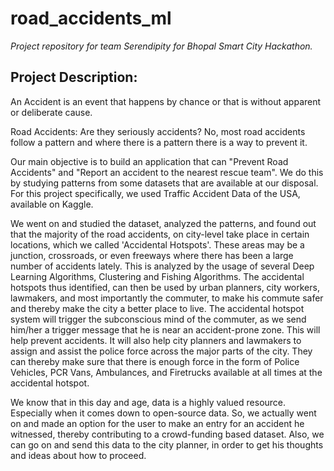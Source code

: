 # road_accidents_ml
*Project repository for team Serendipity for Bhopal Smart City Hackathon.*


## Project Description:

An Accident is an event that happens by chance or that is without apparent or deliberate cause.

Road Accidents: Are they seriously accidents? No, most road accidents follow a pattern and where there is a pattern there is a way to prevent it.

Our main objective is to build an application that can "Prevent Road Accidents" and "Report an accident to the nearest rescue team". We do this by studying patterns from some datasets that are available at our disposal. For this project specifically, we used Traffic Accident Data of the USA, available on Kaggle.

We went on and studied the dataset, analyzed the patterns, and found out that the majority of the road accidents, on city-level take place in certain locations, which we called 'Accidental Hotspots'. These areas may be a junction, crossroads, or even freeways where there has been a large number of accidents lately. This is analyzed by the usage of several Deep Learning Algorithms, Clustering and Fishing Algorithms. The accidental hotspots thus identified, can then be used by urban planners, city workers, lawmakers, and most importantly the commuter, to make his commute safer and thereby make the city a better place to live. The accidental hotspot system will trigger the subconscious mind of the commuter, as we send him/her a trigger message that he is near an accident-prone zone. This will help prevent accidents. It will also help city planners and lawmakers to assign and assist the police force across the major parts of the city. They can thereby make sure that there is enough force in the form of Police Vehicles, PCR Vans, Ambulances, and Firetrucks available at all times at the accidental hotspot.

We know that in this day and age, data is a highly valued resource. Especially when it comes down to open-source data. So, we actually went on and made an option for the user to make an entry for an accident he witnessed, thereby contributing to a crowd-funding based dataset. Also, we can go on and send this data to the city planner, in order to get his thoughts and ideas about how to proceed.
